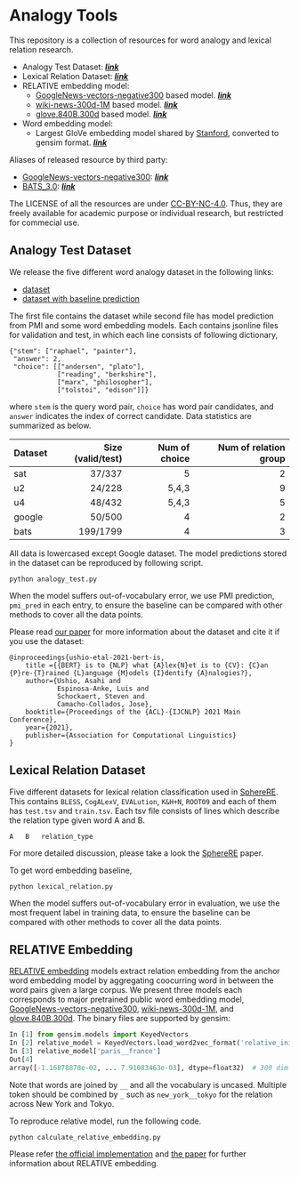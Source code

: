 # Analogy Tools 
This repository is a collection of resources for word analogy and lexical relation research.
- Analogy Test Dataset: [***link***](https://github.com/asahi417/AnalogyTools/releases/download/0.0.0/analogy_test_dataset_no_prediction.tar.gz)
- Lexical Relation Dataset: [***link***](https://github.com/asahi417/AnalogyTools/releases/download/0.0.0/lexical_relation_dataset.tar.gz)
- RELATIVE embedding model:
    - [GoogleNews-vectors-negative300](https://drive.google.com/file/d/0B7XkCwpI5KDYNlNUTTlSS21pQmM/edit) based model. [***link***](https://github.com/asahi417/AnalogyTools/releases/download/0.0.0/relative_init.w2v.bin.tar.gz)
    - [wiki-news-300d-1M](https://fasttext.cc/docs/en/english-vectors.html) based model. [***link***](https://github.com/asahi417/AnalogyTools/releases/download/0.0.0/relative_init.fasttext.bin.tar.gz)
    - [glove.840B.300d](https://nlp.stanford.edu/projects/glove/) based model. [***link***](https://github.com/asahi417/AnalogyTools/releases/download/0.0.0/relative_init.glove.bin.tar.gz)
- Word embedding model:
    - Largest GloVe embedding model shared by [Stanford](https://nlp.stanford.edu/projects/glove/), converted to gensim format. [***link***](https://drive.google.com/file/d/1DbLuxwDlTRDbhBroOVgn2_fhVUQAVIqN/view?usp=sharing)

Aliases of released resource by third party:
- [GoogleNews-vectors-negative300](https://drive.google.com/file/d/0B7XkCwpI5KDYNlNUTTlSS21pQmM/edit): [***link***](https://github.com/asahi417/AnalogyTools/releases/download/0.0.0/GoogleNews-vectors-negative300.bin.gz)
- [BATS_3.0](https://vecto.space/projects/BATS/): [***link***](https://github.com/asahi417/AnalogyTools/releases/download/0.0.0/BATS_3.0.zip)

The LICENSE of all the resources are under [CC-BY-NC-4.0](./LICENSE). Thus, they are freely available for academic purpose or individual research, but restricted for commecial use.

## Analogy Test Dataset
We release the five different word analogy dataset in the following links: 
- [dataset](https://github.com/asahi417/AnalogyTools/releases/download/0.0.0/analogy_test_dataset_no_prediction.tar.gz)
- [dataset with baseline prediction](https://github.com/asahi417/AnalogyTools/releases/download/0.0.0/analogy_test_dataset.tar.gz)

The first file contains the dataset while second file has model prediction from PMI and some word embedding models. Each contains jsonline files for validation and test, in which each line consists of following dictionary,
```
{"stem": ["raphael", "painter"],
 "answer": 2,
 "choice": [["andersen", "plato"],
            ["reading", "berkshire"],
            ["marx", "philosopher"],
            ["tolstoi", "edison"]]}
``` 
where `stem` is the query word pair, `choice` has word pair candidates, 
and `answer` indicates the index of correct candidate. Data statistics are summarized as below.

| Dataset | Size (valid/test) | Num of choice | Num of relation group |
|---------|---------:|--------------:|----------------------:|
| sat     | 37/337   | 5             | 2                     |
| u2      | 24/228   | 5,4,3         | 9                     |
| u4      | 48/432   | 5,4,3         | 5                     |
| google  | 50/500   | 4             | 2                     |
| bats    | 199/1799 | 4             | 3                     |

All data is lowercased except Google dataset. The model predictions stored in the dataset can be reproduced by following script.
```shell script
python analogy_test.py
```
When the model suffers out-of-vocabulary error, we use PMI prediction, `pmi_pred` in each entry, to ensure the baseline can
be compared with other methods to cover all the data points.   

Please read [our paper](https://arxiv.org/abs/2105.04949) for more information about the dataset and cite it if you use the dataset:
```
@inproceedings{ushio-etal-2021-bert-is,
    title ={{BERT} is to {NLP} what {A}lex{N}et is to {CV}: {C}an {P}re-{T}rained {L}anguage {M}odels {I}dentify {A}nalogies?},
    author={Ushio, Asahi and
            Espinosa-Anke, Luis and 
            Schockaert, Steven and
            Camacho-Collados, Jose},
    booktitle={Proceedings of the {ACL}-{IJCNLP} 2021 Main Conference},
    year={2021},
    publisher={Association for Computational Linguistics}
}
```

## Lexical Relation Dataset
Five different datasets for lexical relation classification used in [SphereRE](https://www.aclweb.org/anthology/P19-1169/).
This contains `BLESS`, `CogALexV`, `EVALution`, `K&H+N`, `ROOT09` and each of them has `test.tsv` and `train.tsv`.
Each tsv file consists of lines which describe the relation type given word A and B. 
```
A   B   relation_type
```
For more detailed discussion, please take a look the [SphereRE](https://www.aclweb.org/anthology/P19-1169/) paper.


To get word embedding baseline, 
```shell script
python lexical_relation.py
```
When the model suffers out-of-vocabulary error in evaluation, we use the most frequent label in training data, to ensure the baseline can
be compared with other methods to cover all the data points.   
 

## RELATIVE Embedding
[RELATIVE embedding](http://josecamachocollados.com/papers/relative_ijcai2019.pdf) models extract relation embedding from the anchor word embedding model 
by aggregating coocurring word in between the word pairs given a large corpus. We present three models each corresponds to major pretrained public word embedding model,
[GoogleNews-vectors-negative300](https://drive.google.com/file/d/0B7XkCwpI5KDYNlNUTTlSS21pQmM/edit), [wiki-news-300d-1M](https://fasttext.cc/docs/en/english-vectors.html), and [glove.840B.300d](https://nlp.stanford.edu/projects/glove/).
The binary files are supported by gensim:
```python
In [1] from gensim.models import KeyedVectors
In [2] relative_model = KeyedVectors.load_word2vec_format('relative_init.glove.bin', binary=True)
In [3] relative_model['paris__france']
Out[4] 
array([-1.16878878e-02, ... 7.91083463e-03], dtype=float32)  # 300 dim array
```
Note that words are joined by `__` and all the vocabulary is uncased. Multiple token should be combined by `_` such as 
`new_york__tokyo` for the relation across New York and Tokyo.

To reproduce relative model, run the following code.

```shell script
python calculate_relative_embedding.py
```
Please refer [the official implementation](https://github.com/pedrada88/relative) and
[the paper](http://josecamachocollados.com/papers/relative_ijcai2019.pdf) for further information about RELATIVE embedding.

